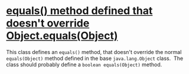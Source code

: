 # [equals() method defined that doesn't override Object.equals(Object)](https://spotbugs.readthedocs.io/en/latest/bugDescriptions.html#EQ_OTHER_USE_OBJECT)

 This class defines an `equals()`
  method, that doesn't override the normal `equals(Object)` method
  defined in the base `java.lang.Object` class. 
  The class should probably define a `boolean equals(Object)` method.